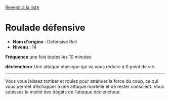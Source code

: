 [Revenir à la liste](list.md)

# Roulade défensive

 * **Nom d'origine** : Defensive Roll
 * **Niveau** : 14


<p><strong>Fréquence</strong> une fois toutes les 10 minutes</p>
<p><strong>déclencheur</strong> Une attaque physique qui va vous réduire à 0 point de vie.</p>
<hr>
<p>Vous vous laissez tomber et roulez pour atténuer la force du coup, ce qui vous permet d’échapper à une attaque mortelle et de rester conscient. Vous subissez la moitié des dégâts de l’attaque déclencheur.</p>